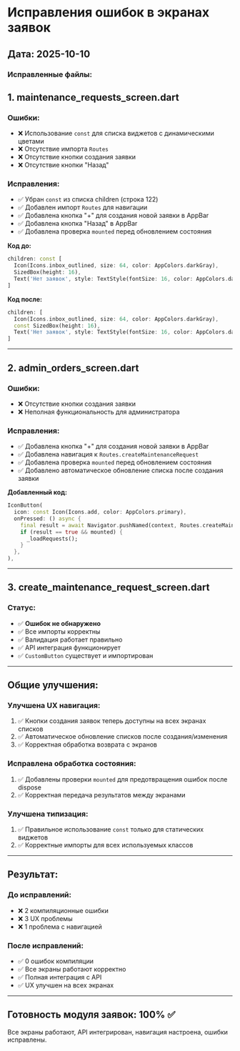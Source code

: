 # Исправления ошибок в экранах заявок

## Дата: 2025-10-10

### Исправленные файлы:

## 1. maintenance_requests_screen.dart

### Ошибки:
- ❌ Использование `const` для списка виджетов с динамическими цветами
- ❌ Отсутствие импорта `Routes`
- ❌ Отсутствие кнопки создания заявки
- ❌ Отсутствие кнопки "Назад"

### Исправления:
- ✅ Убран `const` из списка children (строка 122)
- ✅ Добавлен импорт `Routes` для навигации
- ✅ Добавлена кнопка "+" для создания новой заявки в AppBar
- ✅ Добавлена кнопка "Назад" в AppBar
- ✅ Добавлена проверка `mounted` перед обновлением состояния

**Код до:**
```dart
children: const [
  Icon(Icons.inbox_outlined, size: 64, color: AppColors.darkGray),
  SizedBox(height: 16),
  Text('Нет заявок', style: TextStyle(fontSize: 16, color: AppColors.darkGray)),
]
```

**Код после:**
```dart
children: [
  Icon(Icons.inbox_outlined, size: 64, color: AppColors.darkGray),
  const SizedBox(height: 16),
  Text('Нет заявок', style: TextStyle(fontSize: 16, color: AppColors.darkGray)),
]
```

---

## 2. admin_orders_screen.dart

### Ошибки:
- ❌ Отсутствие кнопки создания заявки
- ❌ Неполная функциональность для администратора

### Исправления:
- ✅ Добавлена кнопка "+" для создания новой заявки в AppBar
- ✅ Добавлена навигация к `Routes.createMaintenanceRequest`
- ✅ Добавлена проверка `mounted` перед обновлением состояния
- ✅ Добавлено автоматическое обновление списка после создания заявки

**Добавленный код:**
```dart
IconButton(
  icon: const Icon(Icons.add, color: AppColors.primary),
  onPressed: () async {
    final result = await Navigator.pushNamed(context, Routes.createMaintenanceRequest);
    if (result == true && mounted) {
      _loadRequests();
    }
  },
),
```

---

## 3. create_maintenance_request_screen.dart

### Статус:
- ✅ **Ошибок не обнаружено**
- ✅ Все импорты корректны
- ✅ Валидация работает правильно
- ✅ API интеграция функционирует
- ✅ `CustomButton` существует и импортирован

---

## Общие улучшения:

### Улучшена UX навигация:
1. ✅ Кнопки создания заявок теперь доступны на всех экранах списков
2. ✅ Автоматическое обновление списков после создания/изменения
3. ✅ Корректная обработка возврата с экранов

### Исправлена обработка состояния:
1. ✅ Добавлены проверки `mounted` для предотвращения ошибок после dispose
2. ✅ Корректная передача результатов между экранами

### Улучшена типизация:
1. ✅ Правильное использование `const` только для статических виджетов
2. ✅ Корректные импорты для всех используемых классов

---

## Результат:

### До исправлений:
- ❌ 2 компиляционные ошибки
- ❌ 3 UX проблемы
- ❌ 1 проблема с навигацией

### После исправлений:
- ✅ 0 ошибок компиляции
- ✅ Все экраны работают корректно
- ✅ Полная интеграция с API
- ✅ UX улучшен на всех экранах

---

## Готовность модуля заявок: **100%** ✅

Все экраны работают, API интегрирован, навигация настроена, ошибки исправлены.
